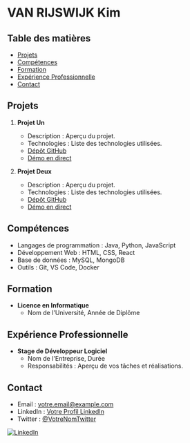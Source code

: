 # VAN RIJSWIJK Kim

## Table des matières

- [Projets](#projets)
- [Compétences](#compétences)
- [Formation](#formation)
- [Expérience Professionnelle](#expérience-professionnelle)
- [Contact](#contact)

## Projets

1. **Projet Un**
   - Description : Aperçu du projet.
   - Technologies : Liste des technologies utilisées.
   - [Dépôt GitHub](lien)
   - [Démo en direct](lien)

2. **Projet Deux**
   - Description : Aperçu du projet.
   - Technologies : Liste des technologies utilisées.
   - [Dépôt GitHub](lien)
   - [Démo en direct](lien)

## Compétences

- Langages de programmation : Java, Python, JavaScript
- Développement Web : HTML, CSS, React
- Base de données : MySQL, MongoDB
- Outils : Git, VS Code, Docker

## Formation

- **Licence en Informatique**
  - Nom de l'Université, Année de Diplôme
 
## Expérience Professionnelle

- **Stage de Développeur Logiciel**
  - Nom de l'Entreprise, Durée
  - Responsabilités : Aperçu de vos tâches et réalisations.
 
## Contact

- Email : votre.email@example.com
- LinkedIn : [Votre Profil LinkedIn](https://www.linkedin.com/in/votre-profil)
- Twitter : [@VotreNomTwitter](https://twitter.com/votre-handle)

[![LinkedIn](https://img.shields.io/badge/LinkedIn-Connectez--vous-blue)](https://www.linkedin.com/in/votre-profil)
